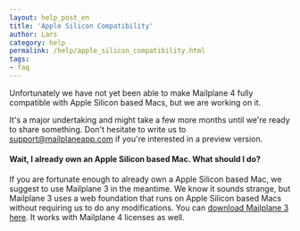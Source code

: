 ```yaml
---
layout: help_post_en
title: 'Apple Silicon Compatibility'
author: Lars
category: help
permalink: /help/apple_silicon_compatibility.html
tags:
- faq
---
```


Unfortunately we have not yet been able to make Mailplane 4 fully compatible with Apple Silicon based Macs, but we are working on it.

It's a major undertaking and might take a few more months until we're ready to share something.
Don't hesitate to write us to [support@mailplaneapp.com](mailto:support@mailplaneapp.com) if you're interested in a preview version.

#### Wait, I already own an Apple Silicon based Mac. What should I do?

If you are fortunate enough to already own a Apple Silicon based Mac, we suggest to use Mailplane 3 in the meantime.
We know it sounds strange, but Mailplane 3 uses a web foundation that runs on Apple Silicon based Macs without requiring us to do any modifications.
You can [download Mailplane 3 here](https://update.mailplaneapp.com/mailplane_3.php). It works with Mailplane 4 licenses as well.